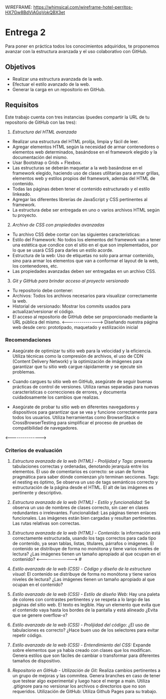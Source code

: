 WIREFRAME: https://whimsical.com/wireframe-hotel-perritos-HX7Gw8BdViAGqVokQBX3et

# Entrega 2

Para poner en práctica todos los conocimientos adquiridos, te proponemos avanzar con la estructura avanzada y el uso colaborativo con GitHub.

## Objetivos

- Realizar una estructura avanzada de la web.
- Efectuar el estilo avanzado de la web.
- Generar la carga en un repositorio en GitHub.

## Requisitos

Este trabajo cuenta con tres instancias (puedes compartir la URL de tu repositorio de GitHub con las tres):

1. _Estructura del HTML avanzada_

- Realizar una estructura del HTML prolija, limpia y fácil de leer.
- Agregar elementos HTML según la necesidad de armar contenedores o elementos web determinados, basándose en el framework elegido y la documentación del mismo.
- Usar Bootstrap o Grids + Flexbox.
- Las estructuras se deberán maquetar a la web basándose en el framework elegido, haciendo uso de clases utilitarias para armar grillas, elementos web y estilos propios del framework, además del HTML de contenido.
- Todas las páginas deben tener el contenido estructurado y el estilo linkeado.
- Agregar las diferentes librerías de JavaScript y CSS pertinentes al framework.
- La estructura debe ser entregada en uno o varios archivos HTML según tu proyecto.

2. _Archivo de CSS con propiedades avanzadas_

- Tu archivo CSS debe contar con las siguientes características:
- Estilo del Framework: No todos los elementos del framework van a tener una estética que condice con el sitio en el que son implementados, por lo que se usará CSS para darles un estilo acorde.
- Estructura de la web: Uso de etiquetas no solo para armar contenido, sino para armar los elementos que van a conformar el layout de la web, los contenedores, etc.
- Las propiedades avanzadas deben ser entregadas en un archivo CSS.

3. _Git y GitHub para brindar acceso al proyecto versionado_

- Tu repositorio debe contener:
- Archivos: Todos los archivos necesarios para visualizar correctamente la web.
- Historial de versionado: Mostrar los commits usados para actualizar/versionar el código.
- El acceso al repositorio de GitHub debe ser proporcionado mediante la URL pública del mismo. <---------------> Diseñando nuestra página web desde cero: prototipado, maquetado y estilización inicial

### Recomendaciones

- Asegúrate de optimizar tu sitio web para la velocidad y la eficiencia. Utiliza técnicas como la compresión de archivos, el uso de CDN (Content Delivery Network) y la optimización de imágenes para garantizar que tu sitio web cargue rápidamente y se ejecute sin problemas.

- Cuando cargues tu sitio web en GitHub, asegúrate de seguir buenas prácticas de control de versiones. Utiliza ramas separadas para nuevas características o correcciones de errores, y documenta cuidadosamente los cambios que realizas.

- Asegúrate de probar tu sitio web en diferentes navegadores y dispositivos para garantizar que se vea y funcione correctamente para todos los usuarios. Utiliza herramientas como BrowserStack o CrossBrowserTesting para simplificar el proceso de pruebas de compatibilidad de navegadores.

<--------------->

### Criterios de evaluación

1. _Estructura avanzada de la web (HTML) - Prolijidad y Tags:_ presenta tabulaciones correctas y ordenadas, denotando jerarquía entre los elementos. El uso de comentarios es correcto: se usan de forma pragmática para saber dónde comienzan y/o terminan secciones. Tags: el nesting es óptimo, Se observa un uso de tags semánticos correcto y estructuración de la página desde el HTML. El alt de las imágenes es pertinente y descriptivo.

2. _Estructura avanzada de la web (HTML) - Estilo y funcionalidad:_ Se observa un uso de nombres de clases correcto, sin caer en clases redundantes o irrelevantes. Funcionalidad: Las páginas tienen enlaces funcionales. Las imágenes están bien cargadas y resultan pertinentes. Las rutas relativas son correctas.

3. _Estructura avanzada de la web (HTML) - Contenido:_ la información está correctamente estructurada, usando los tags correctos para cada tipo de contenido, ya sean tablas, listas, titulares, párrafos o imágenes. El contenido se distribuye de forma no monótona y tiene varios niveles de lectura? ¿Las imágenes tienen un tamaño apropiado al que ocupan en el contenido? <---------------> #

4. _Estilo avanzado de la web (CSS) - Código y diseño de la estructura visual:_ El contenido se distribuye de forma no monótona y tiene varios niveles de lectura? ¿Las imágenes tienen un tamaño apropiado al que ocupan en el contenido?

5. _Estilo avanzado de la web (CSS) - Estilo de diseño Web:_ Hay una paleta de colores con contrastes pertinentes y se respeta a lo largo de las páginas del sitio web. El texto es legible. Hay un elemento que evita que el contenido vaya hasta los bordes de la pantalla y está alineado ¿Evita que se genere overflow-x?

6. _Estilo avanzado de la web (CSS) - Prolijidad del código:_ ¿El uso de tabulaciones es correcto? ¿Hace buen uso de los selectores para evitar repetir código.

7. _Estilo avanzado de la web (CSS) - Entendimiento del CSS:_ Expande sobre elementos que ya había creado con clases que los modifican. Genera estilos que son fáciles de cambiar o transformar para diferentes tamaños de dispositivo.

8. _Repositorio en GitHub - Utilización de Git:_ Realiza cambios pertinentes a un grupo de mejoras y las commitea. Genera branches en caso de tener que testear algo experimental y luego hace el merge a main. Utiliza .gitignore para no versionar los archivos o directorios que no son requeridos. Utilización de GitHub: Utiliza Github Pages para su trabajo.
